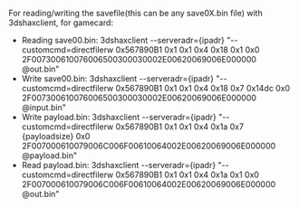 For reading/writing the savefile(this can be any save0X.bin file) with 3dshaxclient, for gamecard:
* Reading save00.bin: 3dshaxclient --serveradr={ipadr} "--customcmd=directfilerw 0x567890B1 0x1 0x1 0x4 0x18 0x1 0x0 2F007300610076006500300030002E00620069006E000000 @out.bin"
* Write save00.bin:   3dshaxclient --serveradr={ipadr} "--customcmd=directfilerw 0x567890B1 0x1 0x1 0x4 0x18 0x7 0x14dc 0x0 2F007300610076006500300030002E00620069006E000000 @input.bin"
* Write payload.bin:  3dshaxclient --serveradr={ipadr} "--customcmd=directfilerw 0x567890B1 0x1 0x1 0x4 0x1a 0x7 {payloadsize} 0x0 2F007000610079006C006F00610064002E00620069006E000000 @payload.bin"
* Read payload.bin:   3dshaxclient --serveradr={ipadr} "--customcmd=directfilerw 0x567890B1 0x1 0x1 0x4 0x1a 0x1 0x0 2F007000610079006C006F00610064002E00620069006E000000 @out.bin"
